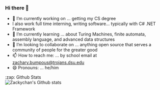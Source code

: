### Hi there 👋

- 🔭 I’m currently working on ... getting my CS degree
- I also work full time interning, writing software... typically with C# .NET Framework
- 🌱 I’m currently learning ... about Turing Machines, finite automata, assembly language, and advanced data structures
- 👯 I’m looking to collaborate on ... anything open source that serves a community of people for the greater good
- 📫 How to reach me: ... by school email at zachary.bumpous@trojans.dsu.edu
- 😄 Pronouns: ... he/him

<summary>:zap: Github Stats</summary>

<img align="left" alt="Zackychan's Github stats" src="https://github-readme-stats-chi-two-34.vercel.app/api?username=zackychan97&show_icons=true&hide_border=true" />
